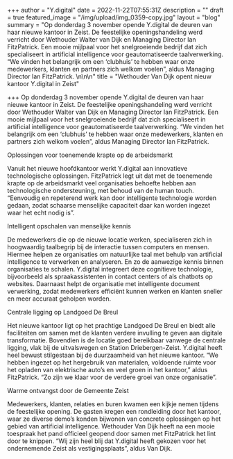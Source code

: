 +++
author = "Y.digital"
date = 2022-11-22T07:55:31Z
description = ""
draft = true
featured_image = "/img/upload/img_0359-copy.jpg"
layout = "blog"
summary = "Op donderdag 3 november opende Y.digital de deuren van haar nieuwe kantoor in Zeist. De feestelijke openingshandeling werd verricht door Wethouder Walter van Dijk en Managing Director Ian FitzPatrick. Een mooie mijlpaal voor het snelgroeiende bedrijf dat zich specialiseert in artificial intelligence voor geautomatiseerde taalverwerking. “We vinden het belangrijk om een ‘clubhuis’ te hebben waar onze medewerkers, klanten en partners zich welkom voelen”, aldus Managing Director Ian FitzPatrick. \n\n\n"
title = "Wethouder Van Dijk opent nieuw kantoor Y.digital in Zeist"

+++
Op donderdag 3 november opende Y.digital de deuren van haar nieuwe kantoor in Zeist. De feestelijke openingshandeling werd verricht door Wethouder Walter van Dijk en Managing Director Ian FitzPatrick. Een mooie mijlpaal voor het snelgroeiende bedrijf dat zich specialiseert in artificial intelligence voor geautomatiseerde taalverwerking. “We vinden het belangrijk om een ‘clubhuis’ te hebben waar onze medewerkers, klanten en partners zich welkom voelen”, aldus Managing Director Ian FitzPatrick.

Oplossingen voor toenemende krapte op de arbeidsmarkt

Vanuit het nieuwe hoofdkantoor werkt Y.digital  aan innovatieve technologische oplossingen. FitzPatrick legt uit dat met de toenemende krapte op de arbeidsmarkt veel organisaties behoefte hebben aan technologische ondersteuning, met behoud van de human touch. “Eenvoudig en repeterend werk kan door intelligente technologie worden gedaan, zodat schaarse menselijke capaciteit daar kan worden ingezet waar het echt nodig is”.

Intelligent opschalen van menselijke kennis

De medewerkers die op de nieuwe locatie werken, specialiseren zich in hoogwaardig taalbegrip bij de interactie tussen computers en mensen. Hiermee helpen ze organisaties om natuurlijke taal met behulp van artificial intelligence te verwerken en analyseren. En zo de aanwezige kennis binnen organisaties te schalen. Y.digital integreert deze cognitieve technologie, bijvoorbeeld als spraakassistenten in contact centers of als chatbots op websites. Daarnaast helpt de organisatie met intelligente document verwerking, zodat medewerkers efficiënt kunnen werken en klanten sneller en meer accuraat geholpen worden.

Centrale ligging op Landgoed De Breul

Het nieuwe kantoor ligt op het prachtige Landgoed De Breul en biedt alle faciliteiten om samen met de klanten verdere invulling te geven aan digitale transformatie. Bovendien is de locatie goed bereikbaar vanwege de centrale ligging, vlak bij de uitvalswegen en Station Driebergen-Zeist. Y.digital heeft heel bewust stilgestaan bij de duurzaamheid van het nieuwe kantoor. “We hebben ingezet op het hergebruik van materialen, voldoende ruimte voor het opladen van elektrische auto’s en veel groen in het kantoor,” aldus FitzPatrick. “Zo zijn we klaar voor de verdere groei van onze organisatie”. 

Warme ontvangst door de Gemeente Zeist

Medewerkers, klanten, relaties en buren kwamen een kijkje nemen tijdens de feestelijke opening. De gasten kregen een rondleiding door het kantoor, waar ze diverse demo’s konden bijwonen van concrete oplossingen op het gebied van artificial intelligence. Wethouder Van Dijk heeft na een mooie toespraak het pand officieel geopend door samen met FitzPatrick het lint door te knippen. “Wij zijn heel blij dat Y.digital heeft gekozen voor het ondernemende Zeist als vestigingsplaats”, aldus Van Dijk.